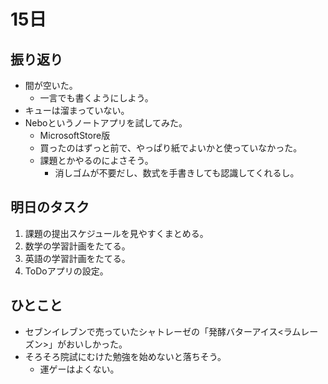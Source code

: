# 15日
## 振り返り
* 間が空いた。
  * 一言でも書くようにしよう。
* キューは溜まっていない。
* Neboというノートアプリを試してみた。
  * MicrosoftStore版
  * 買ったのはずっと前で、やっぱり紙でよいかと使っていなかった。
  * 課題とかやるのによさそう。
    * 消しゴムが不要だし、数式を手書きしても認識してくれるし。
## 明日のタスク
1. 課題の提出スケジュールを見やすくまとめる。
1. 数学の学習計画をたてる。
1. 英語の学習計画をたてる。
1. ToDoアプリの設定。
## ひとこと
* セブンイレブンで売っていたシャトレーゼの「発酵バターアイス<ラムレーズン>」がおいしかった。
* そろそろ院試にむけた勉強を始めないと落ちそう。
  * 運ゲーはよくない。